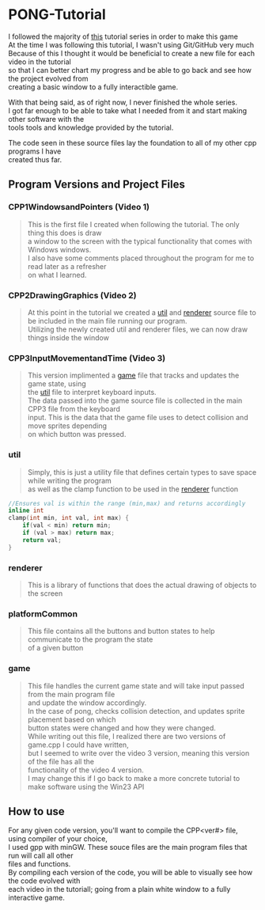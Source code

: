 # PONG-Tutorial

I followed the majority of [this](https://youtube.com/playlist?list=PL7Ej6SUky135IAAR3PFCFyiVwanauRqj3&si=SmZDuOmT1WZA-zBp)
tutorial series in order to make this game  
At the time I was following this tutorial, I wasn't using Git/GitHub very much  
Because of this I thought it would be beneficial to create a new file for each video in the tutorial  
so that I can better chart my progress and be able to go back and see how the project evolved from  
creating a basic window to a fully interactible game.  

With that being said, as of right now, I never finished the whole series.  
I got far enough to be able to take what I needed from it and start making other software with the  
tools tools and knowledge provided by the tutorial.  

The code seen in these source files lay the foundation to all of my other cpp programs I have  
created thus far.  

## Program Versions and Project Files

### CPP1WindowsandPointers (Video 1)

> This is the first file I created when following the tutorial. The only thing this does is draw  
a window to the screen with the typical functionality that comes with Windows windows.  
I also have some comments placed throughout the program for me to read later as a refresher  
on what I learned.  

### CPP2DrawingGraphics (Video 2)

> At this point in the tutorial we created a [util](#util) and [renderer](#renderer) source file to be included in the main file running our program.  
Utilizing the newly created util and renderer files, we can now draw things inside the window

### CPP3InputMovementandTime (Video 3)

> This version implimented a [game](#game) file that tracks and updates the game state, using  
the [util](#util) file to interpret keyboard inputs.  
The data passed into the game source file is collected in the main CPP3 file from the keyboard  
input. This is the data that the game file uses to detect collision and move sprites depending  
on which button was pressed.  


### util

> Simply, this is just a utility file that defines certain types to save space while writing the program  
as well as the clamp function to be used in the [renderer](#renderer) function  

```cpp
//Ensures val is within the range (min,max) and returns accordingly
inline int
clamp(int min, int val, int max) {
    if(val < min) return min;
    if (val > max) return max;
    return val;
}
```

### renderer

> This is a library of functions that does the actual drawing of objects to the screen

### platformCommon

> This file contains all the buttons and button states to help communicate to the program the state  
of a given button

### game

> This file handles the current game state and will take input passed from the main program file  
and update the window accordingly.  
In the case of pong, checks collision detection, and updates sprite placement based on which  
button states were changed and how they were changed.  
While writing out this file, I realized there are two versions of game.cpp I could have written,  
but I seemed to write over the video 3 version, meaning this version of the file has all the  
functionality of the video 4 version.  
I may change this if I go back to make a more concrete tutorial to make software using the Win23 API  

## How to use

For any given code version, you'll want to compile the CPP<ver#> file, using compiler of your choice,  
I used gpp with minGW. These souce files are the main program files that run will call all other  
files and functions.  
By compiling each version of the code, you will be able to visually see how the code evolved with  
each video in the tutoriall; going from a plain white window to a fully interactive game.
